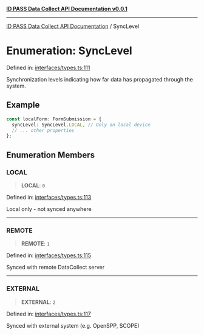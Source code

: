 [**ID PASS Data Collect API Documentation v0.0.1**](../README.md)

***

[ID PASS Data Collect API Documentation](../globals.md) / SyncLevel

# Enumeration: SyncLevel

Defined in: [interfaces/types.ts:111](https://github.com/idpass/idpass-data-collect/blob/main/packages/datacollect/src/interfaces/types.ts#L111)

Synchronization levels indicating how far data has propagated through the system.

## Example

```typescript
const localForm: FormSubmission = {
  syncLevel: SyncLevel.LOCAL, // Only on local device
  // ... other properties
};
```

## Enumeration Members

### LOCAL

> **LOCAL**: `0`

Defined in: [interfaces/types.ts:113](https://github.com/idpass/idpass-data-collect/blob/main/packages/datacollect/src/interfaces/types.ts#L113)

Local only - not synced anywhere

***

### REMOTE

> **REMOTE**: `1`

Defined in: [interfaces/types.ts:115](https://github.com/idpass/idpass-data-collect/blob/main/packages/datacollect/src/interfaces/types.ts#L115)

Synced with remote DataCollect server

***

### EXTERNAL

> **EXTERNAL**: `2`

Defined in: [interfaces/types.ts:117](https://github.com/idpass/idpass-data-collect/blob/main/packages/datacollect/src/interfaces/types.ts#L117)

Synced with external system (e.g. OpenSPP, SCOPE)
